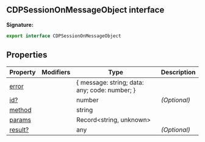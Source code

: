 ## CDPSessionOnMessageObject interface

**Signature:**

```typescript
export interface CDPSessionOnMessageObject
```

## Properties

| Property                                                   | Modifiers | Type                                          | Description       |
| ---------------------------------------------------------- | --------- | --------------------------------------------- | ----------------- |
| [error](./puppeteer.cdpsessiononmessageobject.error.md)    |           | { message: string; data: any; code: number; } |                   |
| [id?](./puppeteer.cdpsessiononmessageobject.id.md)         |           | number                                        | <i>(Optional)</i> |
| [method](./puppeteer.cdpsessiononmessageobject.method.md)  |           | string                                        |                   |
| [params](./puppeteer.cdpsessiononmessageobject.params.md)  |           | Record&lt;string, unknown&gt;                 |                   |
| [result?](./puppeteer.cdpsessiononmessageobject.result.md) |           | any                                           | <i>(Optional)</i> |
